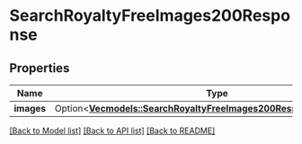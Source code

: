 # SearchRoyaltyFreeImages200Response

## Properties

Name | Type | Description | Notes
------------ | ------------- | ------------- | -------------
**images** | Option<[**Vec<models::SearchRoyaltyFreeImages200ResponseImagesInner>**](searchRoyaltyFreeImages_200_response_images_inner.md)> |  | [optional]

[[Back to Model list]](../README.md#documentation-for-models) [[Back to API list]](../README.md#documentation-for-api-endpoints) [[Back to README]](../README.md)


